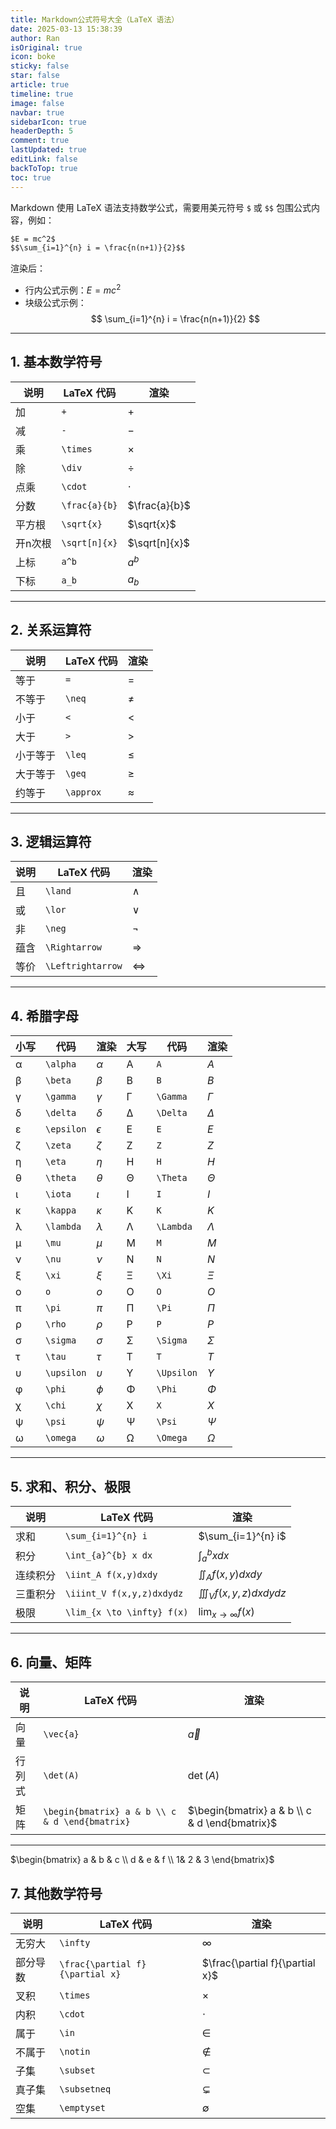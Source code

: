```yaml
---
title: Markdown公式符号大全（LaTeX 语法）
date: 2025-03-13 15:38:39
author: Ran
isOriginal: true
icon: boke
sticky: false
star: false
article: true
timeline: true
image: false
navbar: true
sidebarIcon: true
headerDepth: 5
comment: true
lastUpdated: true
editLink: false
backToTop: true
toc: true
---
```




Markdown 使用 LaTeX 语法支持数学公式，需要用美元符号 `$` 或 `$$` 包围公式内容，例如：

```markdown
$E = mc^2$
$$\sum_{i=1}^{n} i = \frac{n(n+1)}{2}$$
```
渲染后：
- 行内公式示例：$E = mc^2$
- 块级公式示例：
  $$
  \sum_{i=1}^{n} i = \frac{n(n+1)}{2}
  $$

---

## 1. 基本数学符号

| 说明    | LaTeX 代码    | 渲染          |
| ------- | ------------- | ------------- |
| 加      | `+`           | $+$           |
| 减      | `-`           | $-$           |
| 乘      | `\times`      | $\times$      |
| 除      | `\div`        | $\div$        |
| 点乘    | `\cdot`       | $\cdot$       |
| 分数    | `\frac{a}{b}` | $\frac{a}{b}$ |
| 平方根  | `\sqrt{x}`    | $\sqrt{x}$    |
| 开n次根 | `\sqrt[n]{x}` | $\sqrt[n]{x}$ |
| 上标    | `a^b`         | $a^b$         |
| 下标    | `a_b`         | $a_b$         |

---

## 2. 关系运算符

| 说明     | LaTeX 代码 | 渲染      |
| -------- | ---------- | --------- |
| 等于     | `=`        | $=$       |
| 不等于   | `\neq`     | $\neq$    |
| 小于     | `<`        | $<$       |
| 大于     | `>`        | $>$       |
| 小于等于 | `\leq`     | $\leq$    |
| 大于等于 | `\geq`     | $\geq$    |
| 约等于   | `\approx`  | $\approx$ |

---

## 3. 逻辑运算符

| 说明 | LaTeX 代码        | 渲染              |
| ---- | ----------------- | ----------------- |
| 且   | `\land`           | $\land$           |
| 或   | `\lor`            | $\lor$            |
| 非   | `\neg`            | $\neg$            |
| 蕴含 | `\Rightarrow`     | $\Rightarrow$     |
| 等价 | `\Leftrightarrow` | $\Leftrightarrow$ |

---

## 4. 希腊字母

| 小写 | 代码       | 渲染       | 大写 | 代码       | 渲染       |
| ---- | ---------- | ---------- | ---- | ---------- | ---------- |
| α    | `\alpha`   | $\alpha$   | Α    | `A`        | $A$        |
| β    | `\beta`    | $\beta$    | Β    | `B`        | $B$        |
| γ    | `\gamma`   | $\gamma$   | Γ    | `\Gamma`   | $\Gamma$   |
| δ    | `\delta`   | $\delta$   | Δ    | `\Delta`   | $\Delta$   |
| ε    | `\epsilon` | $\epsilon$ | Ε    | `E`        | $E$        |
| ζ    | `\zeta`    | $\zeta$    | Ζ    | `Z`        | $Z$        |
| η    | `\eta`     | $\eta$     | Η    | `H`        | $H$        |
| θ    | `\theta`   | $\theta$   | Θ    | `\Theta`   | $\Theta$   |
| ι    | `\iota`    | $\iota$    | Ι    | `I`        | $I$        |
| κ    | `\kappa`   | $\kappa$   | Κ    | `K`        | $K$        |
| λ    | `\lambda`  | $\lambda$  | Λ    | `\Lambda`  | $\Lambda$  |
| μ    | `\mu`      | $\mu$      | Μ    | `M`        | $M$        |
| ν    | `\nu`      | $\nu$      | Ν    | `N`        | $N$        |
| ξ    | `\xi`      | $\xi$      | Ξ    | `\Xi`      | $\Xi$      |
| ο    | `o`        | $o$        | Ο    | `O`        | $O$        |
| π    | `\pi`      | $\pi$      | Π    | `\Pi`      | $\Pi$      |
| ρ    | `\rho`     | $\rho$     | Ρ    | `P`        | $P$        |
| σ    | `\sigma`   | $\sigma$   | Σ    | `\Sigma`   | $\Sigma$   |
| τ    | `\tau`     | $\tau$     | Τ    | `T`        | $T$        |
| υ    | `\upsilon` | $\upsilon$ | Υ    | `\Upsilon` | $\Upsilon$ |
| φ    | `\phi`     | $\phi$     | Φ    | `\Phi`     | $\Phi$     |
| χ    | `\chi`     | $\chi$     | Χ    | `X`        | $X$        |
| ψ    | `\psi`     | $\psi$     | Ψ    | `\Psi`     | $\Psi$     |
| ω    | `\omega`   | $\omega$   | Ω    | `\Omega`   | $\Omega$   |

---

## 5. 求和、积分、极限

| 说明     | LaTeX 代码                 | 渲染                       |
| -------- | -------------------------- | -------------------------- |
| 求和     | `\sum_{i=1}^{n} i`         | $\sum_{i=1}^{n} i$         |
| 积分     | `\int_{a}^{b} x dx`        | $\int_{a}^{b} x dx$        |
| 连续积分 | `\iint_A f(x,y)dxdy`       | $\iint_A f(x,y)dxdy$       |
| 三重积分 | `\iiint_V f(x,y,z)dxdydz`  | $\iiint_V f(x,y,z)dxdydz$  |
| 极限     | `\lim_{x \to \infty} f(x)` | $\lim_{x \to \infty} f(x)$ |

---

## 6. 向量、矩阵

| 说明   | LaTeX 代码                                     | 渲染                                           |
| ------ | ---------------------------------------------- | ---------------------------------------------- |
| 向量   | `\vec{a}`                                      | $\vec{a}$                                      |
| 行列式 | `\det(A)`                                      | $\det(A)$                                      |
| 矩阵   | `\begin{bmatrix} a & b \\ c & d \end{bmatrix}` | $\begin{bmatrix} a & b \\ c & d \end{bmatrix}$ |

---

$\begin{bmatrix} a & b & c \\ d & e & f \\ 1& 2 & 3 \end{bmatrix}$





## 7. 其他数学符号

| 说明     | LaTeX 代码                      | 渲染                            |
| -------- | ------------------------------- | ------------------------------- |
| 无穷大   | `\infty`                        | $\infty$                        |
| 部分导数 | `\frac{\partial f}{\partial x}` | $\frac{\partial f}{\partial x}$ |
| 叉积     | `\times`                        | $\times$                        |
| 内积     | `\cdot`                         | $\cdot$                         |
| 属于     | `\in`                           | $\in$                           |
| 不属于   | `\notin`                        | $\notin$                        |
| 子集     | `\subset`                       | $\subset$                       |
| 真子集   | `\subsetneq`                    | $\subsetneq$                    |
| 空集     | `\emptyset`                     | $\emptyset$                     |